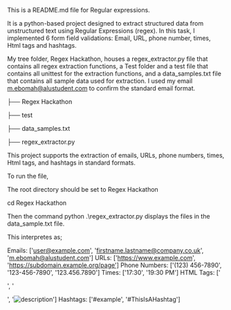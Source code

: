 This is a README.md file for Regular expressions.


It is a python-based project designed to extract structured data from unstructured text using Regular Expressions (regex). In this task, I implemented 6 form field validations: Email, URL, phone number, times, Html tags and hashtags.




My tree folder, Regex Hackathon, houses a regex_extractor.py file that contains all regex extraction functions, a Test folder and a test file that contains all unittest for the extraction functions, and a data_samples.txt file that contains all sample data used for extraction. I used my email m.ebomah@alustudent.com to confirm the standard email format.



├── Regex Hackathon


├── test


├── data_samples.txt


├── regex_extractor.py


This project supports the extraction of emails, URLs, phone numbers, times, Html tags, and hashtags in standard formats.


To run the file,


The root directory should be set to Regex Hackathon


cd Regex Hackathon


Then the command python .\regex_extractor.py displays the files in the data_sample.txt file.


This interpretes as;


Emails: ['user@example.com', 'firstname.lastname@company.co.uk', 'm.ebomah@alustudent.com']
URLs: ['https://www.example.com', 'https://subdomain.example.org/page']
Phone Numbers: ['(123) 456-7890', '123-456-7890', '123.456.7890']
Times: ['17:30', '19:30 PM']
HTML Tags: ['<p>', '<div class="example">', '<img src="image.jpg" alt="description">']
Hashtags: ['#example', '#ThisIsAHashtag']


